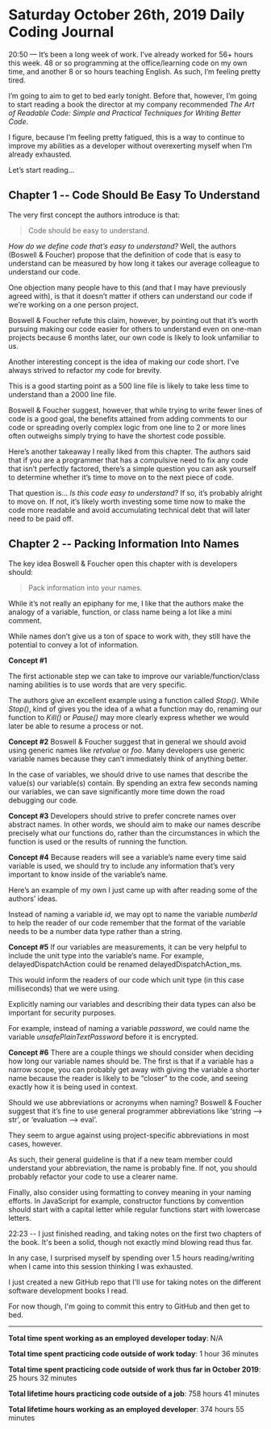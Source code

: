 # Saturday October 26th, 2019 Daily Coding Journal

20:50 — It’s been a long week of work. I’ve already worked for 56+ hours this week. 48 or so programming at the office/learning code on my own time, and another 8 or so hours teaching English. As such, I’m feeling pretty tired.

I’m going to aim to get to bed early tonight. Before that, however, I’m going to start reading a book the director at my company recommended *The Art of Readable Code: Simple and Practical Techniques for Writing Better Code*.

I figure, because I’m feeling pretty fatigued, this is a way to continue to improve my abilities as a developer without overexerting myself when I’m already exhausted.

Let’s start reading…

## Chapter 1 -- Code Should Be Easy To Understand

The very first concept the authors introduce is that:
> Code should be easy to understand.

*How do we define code that’s easy to understand?* Well, the authors (Boswell & Foucher) propose that the definition of code that is easy to understand can be measured by how long it takes our average colleague to understand our code.

One objection many people have to this (and that I may have previously agreed with), is that it doesn’t matter if others can understand our code if we’re working on a one person project.

Boswell & Foucher refute this claim, however, by pointing out that it’s worth pursuing making our code easier for others to understand even on one-man projects because 6 months later, our own code is likely to look unfamiliar to us.

Another interesting concept is the idea of making our code short. I’ve always strived to refactor my code for brevity.

This is a good starting point as a 500 line file is likely to take less time to understand than a 2000 line file.

Boswell & Foucher suggest, however, that while trying to write fewer lines of code is a good goal, the benefits attained from adding comments to our code or spreading overly complex logic from one line to 2 or more lines often outweighs simply trying to have the shortest code possible.

Here’s another takeaway I really liked from this chapter. The authors said that if you are a programmer that has a compulsive need to fix any code that isn’t perfectly factored, there’s a simple question you can ask yourself to determine whether it’s time to move on to the next piece of code.

That question is… *Is this code easy to understand?* If so, it’s probably alright to move on. If not, it’s likely worth investing some time now to make the code more readable and avoid accumulating technical debt that will later need to be paid off.


## Chapter 2 -- Packing Information Into Names

The key idea Boswell & Foucher open this chapter with is developers should:
> Pack information into your names.

While it’s not really an epiphany for me, I like that the authors make the analogy of a variable, function, or class name being a lot like a mini comment.

While names don’t give us a ton of space to work with, they still have the potential to convey a lot of information.

**Concept #1**

The first actionable step we can take to improve our variable/function/class naming abilities is to use words that are very specific.

The authors give an excellent example using a function called *Stop()*. While *Stop()*, kind of gives you the idea of a what a function may do, renaming our function to *Kill()* or *Pause()* may more clearly express whether we would later be able to resume a process or not.

**Concept #2**
Boswell & Foucher suggest that in general we should avoid using generic names like *retvalue* or *foo*. Many developers use generic variable names because they can’t immediately think of anything better.

In the case of variables, we should drive to use names that describe the value(s) our variable(s) contain. By spending an extra few seconds naming our variables, we can save significantly more time down the road debugging our code.

**Concept #3**
Developers should strive to prefer concrete names over abstract names. In other words, we should aim to make our names describe precisely what our functions do, rather than the circumstances in which the function is used or the results of running the function.

**Concept #4**
Because readers will see a variable’s name every time said variable is used, we should try to include any information that’s very important to know inside of the variable’s name.

Here’s an example of my own I just came up with after reading some of the authors’ ideas.

Instead of naming a variable *id*, we may opt to name the variable *numberId* to help the reader of our code remember that the format of the variable needs to be a number data type rather than a string.

**Concept #5**
If our variables are measurements, it can be very helpful to include the unit type into the variable’s name. For example, delayedDispatchAction could be renamed delayedDispatchAction_ms.

This would inform the readers of our code which unit type (in this case milliseconds) that we were using.

Explicitly naming our variables and describing their data types can also be important for security purposes.

For example, instead of naming a variable *password*, we could name the variable *unsafePlainTextPassword* before it is encrypted.

**Concept #6**
There are a couple things we should consider when deciding how long our variable names should be. The first is that if a variable has a narrow scope, you can probably get away with giving the variable a shorter name because the reader is likely to be “closer” to the code, and seeing exactly how it is being used in context.

Should we use abbreviations or acronyms when naming? Boswell & Foucher suggest that it’s fine to use general programmer abbreviations like ‘string —> str’, or ‘evaluation —> eval’.

They seem to argue against using project-specific abbreviations in most cases, however.

As such, their general guideline is that if a new team member could understand your abbreviation, the name is probably fine. If not, you should probably refactor your code to use a clearer name.

Finally, also consider using formatting to convey meaning in your naming efforts. In JavaScript for example, constructor functions by convention should start with a capital letter while regular functions start with lowercase letters.

22:23 -- I just finished reading, and taking notes on the first two chapters of the book. It's been a solid, though not exactly mind blowing read thus far.

In any case, I surprised myself by spending over 1.5 hours reading/writing when I came into this session thinking I was exhausted.

I just created a new GitHub repo that I'll use for taking notes on the different software development books I read.

For now though, I'm going to commit this entry to GitHub and then get to bed.
___
**Total time spent working as an employed developer today**: N/A

**Total time spent practicing code outside of work today**: 1 hour 36 minutes

**Total time spent practicing code outside of work thus far in October 2019**: 25 hours 32 minutes

**Total lifetime hours practicing code outside of a job**: 758 hours 41 minutes

**Total lifetime hours working as an employed developer**: 374 hours 55 minutes